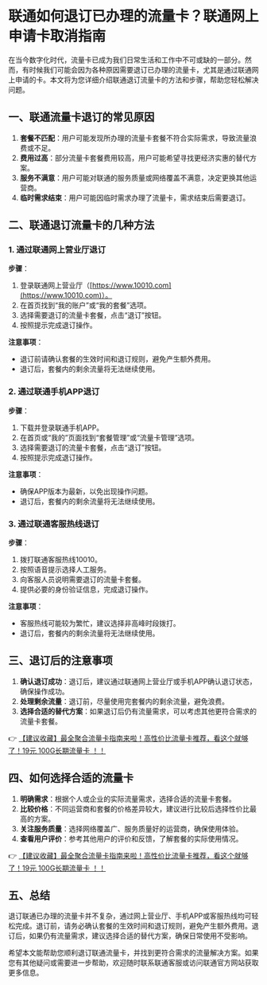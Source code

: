 # 联通如何退订已办理的流量卡？联通网上申请卡取消指南

在当今数字化时代，流量卡已成为我们日常生活和工作中不可或缺的一部分。然而，有时候我们可能会因为各种原因需要退订已办理的流量卡，尤其是通过联通网上申请的卡。本文将为您详细介绍联通退订流量卡的方法和步骤，帮助您轻松解决问题。

## 一、联通流量卡退订的常见原因

1. **套餐不匹配**：用户可能发现所办理的流量卡套餐不符合实际需求，导致流量浪费或不足。
2. **费用过高**：部分流量卡套餐费用较高，用户可能希望寻找更经济实惠的替代方案。
3. **服务不满意**：用户可能对联通的服务质量或网络覆盖不满意，决定更换其他运营商。
4. **临时需求结束**：用户可能因临时需求办理了流量卡，需求结束后需要退订。

## 二、联通退订流量卡的几种方法

### 1. 通过联通网上营业厅退订

**步骤**：
1. 登录联通网上营业厅（[https://www.10010.com](https://www.10010.com)）。
2. 在首页找到“我的账户”或“我的套餐”选项。
3. 选择需要退订的流量卡套餐，点击“退订”按钮。
4. 按照提示完成退订操作。

**注意事项**：
- 退订前请确认套餐的生效时间和退订规则，避免产生额外费用。
- 退订后，套餐内的剩余流量将无法继续使用。

### 2. 通过联通手机APP退订

**步骤**：
1. 下载并登录联通手机APP。
2. 在首页或“我的”页面找到“套餐管理”或“流量卡管理”选项。
3. 选择需要退订的流量卡套餐，点击“退订”按钮。
4. 按照提示完成退订操作。

**注意事项**：
- 确保APP版本为最新，以免出现操作问题。
- 退订后，套餐内的剩余流量将无法继续使用。

### 3. 通过联通客服热线退订

**步骤**：
1. 拨打联通客服热线10010。
2. 按照语音提示选择人工服务。
3. 向客服人员说明需要退订的流量卡套餐。
4. 提供必要的身份验证信息，完成退订操作。

**注意事项**：
- 客服热线可能较为繁忙，建议选择非高峰时段拨打。
- 退订后，套餐内的剩余流量将无法继续使用。

## 三、退订后的注意事项

1. **确认退订成功**：退订后，建议通过联通网上营业厅或手机APP确认退订状态，确保操作成功。
2. **处理剩余流量**：退订前，尽量使用完套餐内的剩余流量，避免浪费。
3. **选择合适的替代方案**：如果退订后仍有流量需求，可以考虑其他更符合需求的流量卡套餐。

👉 [【建议收藏】最全聚合流量卡指南来啦！高性价比流量卡推荐，看这个就够了！19元 100G长期流量卡 ！！](https://bit.ly/Liuliangka)

## 四、如何选择合适的流量卡

1. **明确需求**：根据个人或企业的实际流量需求，选择合适的流量卡套餐。
2. **比较价格**：不同运营商和套餐的价格差异较大，建议进行比较后选择性价比最高的方案。
3. **关注服务质量**：选择网络覆盖广、服务质量好的运营商，确保使用体验。
4. **查看用户评价**：参考其他用户的评价和反馈，了解套餐的实际使用情况。

👉 [【建议收藏】最全聚合流量卡指南来啦！高性价比流量卡推荐，看这个就够了！19元 100G长期流量卡 ！！](https://bit.ly/Liuliangka)

## 五、总结

退订联通已办理的流量卡并不复杂，通过网上营业厅、手机APP或客服热线均可轻松完成。退订前，请务必确认套餐的生效时间和退订规则，避免产生额外费用。退订后，如果仍有流量需求，建议选择合适的替代方案，确保日常使用不受影响。

希望本文能帮助您顺利退订联通流量卡，并找到更符合需求的流量解决方案。如果您有其他疑问或需要进一步帮助，欢迎随时联系联通客服或访问联通官方网站获取更多信息。